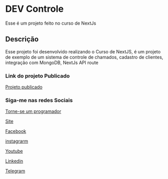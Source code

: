 # DEV Controle

Esse é um projeto feito no curso de NextJs

## Descrição

Esse projeto foi desenvolvido realizando o Curso de NextJS, é um projeto de exemplo de um sistema de controle de chamados, cadastro de clientes, integração com MongoDB, NextJs API route

### Link do projeto Publicado

[Projeto publicado](https://curso-next-dev-controle-qdaf.vercel.app/)


### Siga-me nas redes Sociais
[Torne-se um programador](https://www.sobrinhodev.com.br/programador-do-zero)

[Site](https://www.sobrinhodev.com.br/)

[Facebook](https://www.facebook.com/sobrinhodev/)

[instagrarm](https://www.instagram.com/sobrinhodev/)

[Youtube](https://www.youtube.com/@sobrinhodev)

[Linkedin](https://www.linkedin.com/in/rodrigolbsouza/)

[Telegram](https://t.me/sobrinhodev/)
